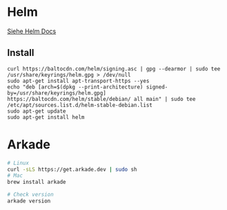 # Helm

[Siehe Helm Docs](https://helm.sh/docs/intro/install/)

## Install

```
curl https://baltocdn.com/helm/signing.asc | gpg --dearmor | sudo tee /usr/share/keyrings/helm.gpg > /dev/null
sudo apt-get install apt-transport-https --yes
echo "deb [arch=$(dpkg --print-architecture) signed-by=/usr/share/keyrings/helm.gpg] https://baltocdn.com/helm/stable/debian/ all main" | sudo tee /etc/apt/sources.list.d/helm-stable-debian.list
sudo apt-get update
sudo apt-get install helm
```

# Arkade

```bash
# Linux
curl -sLS https://get.arkade.dev | sudo sh
# Mac
brew install arkade

# Check version
arkade version
```
